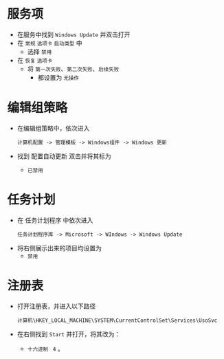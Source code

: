 # 服务项

- 在服务中找到 `Windows Update` 并双击打开
- 在 `常规` `选项卡` `启动类型` 中
    - 选择 `禁用`
- 在 `恢复` `选项卡`
  - 将 `第一次失败`、`第二次失败`、`后续失败` 
      - 都设置为 `无操作`

# 编辑组策略

- 在编辑组策略中，依次进入
  ```
  计算机配置 -> 管理模板 -> Windows组件 -> Windows 更新
  ```

- 找到 配置自动更新 双击并将其标为
    - `已禁用`

# 任务计划

- 在 任务计划程序 中依次进入
  ```
  任务计划程序库 -> Microsoft -> WIndows -> Windows Update
  ```
- 将右侧展示出来的项目均设置为
    - `禁用`

# 注册表

- 打开注册表，并进入以下路径
  ```
  计算机\HKEY_LOCAL_MACHINE\SYSTEM\CurrentControlSet\Services\UsoSvc
  ```

- 在右侧找到 `Start` 并打开，将其改为：
    - `十六进制` ` 4` 。
